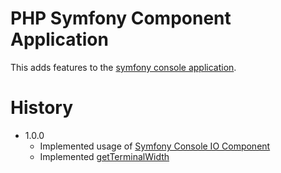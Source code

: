 # PHP Symfony Component Application

This adds features to the [symfony console application](http://symfony.com/doc/current/components/console/introduction.html).

# History

* 1.0.0
    * Implemented usage of [Symfony Console IO Component](https://github.com/stevleibelt/php_symfony_console_io)
    * Implemented [getTerminalWidth](https://github.com/jenswiese/phpteda/blob/master/src/Phpteda/CLI/Application.php)
